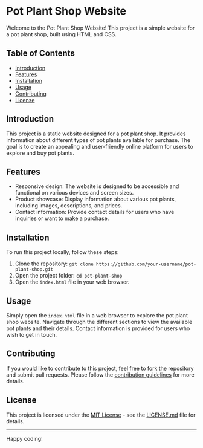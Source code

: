# Pot Plant Shop Website

Welcome to the Pot Plant Shop Website! This project is a simple website for a pot plant shop, built using HTML and CSS.

## Table of Contents
- [Introduction](#introduction)
- [Features](#features)
- [Installation](#installation)
- [Usage](#usage)
- [Contributing](#contributing)
- [License](#license)

## Introduction
This project is a static website designed for a pot plant shop. It provides information about different types of pot plants available for purchase. The goal is to create an appealing and user-friendly online platform for users to explore and buy pot plants.

## Features
- Responsive design: The website is designed to be accessible and functional on various devices and screen sizes.
- Product showcase: Display information about various pot plants, including images, descriptions, and prices.
- Contact information: Provide contact details for users who have inquiries or want to make a purchase.

## Installation
To run this project locally, follow these steps:
1. Clone the repository: `git clone https://github.com/your-username/pot-plant-shop.git`
2. Open the project folder: `cd pot-plant-shop`
3. Open the `index.html` file in your web browser.

## Usage
Simply open the `index.html` file in a web browser to explore the pot plant shop website. Navigate through the different sections to view the available pot plants and their details. Contact information is provided for users who wish to get in touch.

## Contributing
If you would like to contribute to this project, feel free to fork the repository and submit pull requests. Please follow the [contribution guidelines](CONTRIBUTING.md) for more details.

## License
This project is licensed under the [MIT License](LICENSE.md) - see the [LICENSE.md](LICENSE.md) file for details.

---

Happy coding!
